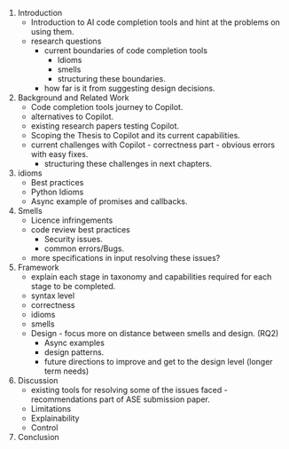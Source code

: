 1. Introduction
	- Introduction to AI code completion tools and hint at the problems on using them.
	- research questions
		- current boundaries of code completion tools
			- Idioms
			- smells
			- structuring these boundaries.
		- how far is it from suggesting design decisions.
2. Background and Related Work
	- Code completion tools journey to Copilot.
	- alternatives to Copilot.
	- existing research papers testing Copilot.
	- Scoping the Thesis to Copilot and its current capabilities.
	- current challenges with Copilot - correctness part - obvious errors with easy fixes.
		- structuring these challenges in next chapters.
3. idioms
	- Best practices
	- Python Idioms
	- Async example of promises and callbacks.
4. Smells
	- Licence infringements
	- code review best practices
		- Security issues.
		- common errors/Bugs.
	- more specifications in input resolving these issues?
5. Framework
	- explain each stage in taxonomy and capabilities required for each stage to be completed.
	- syntax level
	- correctness
	- idioms
	- smells
	- Design - focus more on distance between smells and design. (RQ2)
		- Async examples
		- design patterns.
		- future directions to improve and get to the design level (longer term needs)
6. Discussion
	- existing tools for resolving some of the issues faced - recommendations part of ASE submission paper.
	- Limitations
	- Explainability
	- Control
7. Conclusion